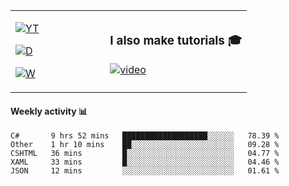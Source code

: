 <table>
  <td width="40%">

[![YT](https://img.shields.io/badge/YouTube-Peter-red?logo=youtube&style=for-the-badge)](https://spelos.net/youtube)

[![D](https://img.shields.io/badge/Discord-Spelos%238123-7289DA?logo=discord&style=for-the-badge)](https://spelos.net/discord)

[![W](https://img.shields.io/badge/website-sedlacek.tech-green?style=for-the-badge)](https://sedlacek.tech)

  </td>
  <td>
  
### I also make tutorials 🎓
[![video](https://i.imgur.com/ndfiH8w.png)](https://www.youtube.com/watch?v=alMS9LIjvD8)
  
  </td>
</table>

#### Weekly activity 📊

<!--START_SECTION:waka-->
```text
C#       9 hrs 52 mins   ███████████████████░░░░░░   78.39 % 
Other    1 hr 10 mins    ██░░░░░░░░░░░░░░░░░░░░░░░   09.28 % 
CSHTML   36 mins         █░░░░░░░░░░░░░░░░░░░░░░░░   04.77 % 
XAML     33 mins         █░░░░░░░░░░░░░░░░░░░░░░░░   04.46 % 
JSON     12 mins         ░░░░░░░░░░░░░░░░░░░░░░░░░   01.61 %
```
<!--END_SECTION:waka-->
